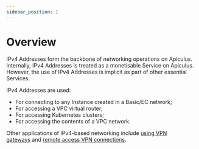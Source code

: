 ```yaml
---
sidebar_position: 1
---
```

# Overview

IPv4 Addresses form the backbone of networking operations on Apiculus. Internally, IPv4 Addresses is treated as a monetisable Service on Apiculus. However, the use of IPv4 Addresses is implicit as part of other essential Services.

IPv4 Addresses are used:

- For connecting to any Instance created in a Basic/EC network;
- For accessing a VPC virtual router;
- For accessing Kubernetes clusters;
- For accessing the contents of a VPC network.

Other applications of IPv4-based networking include [using VPN gateways](https://docs.apiculus.com/hc/en-in/articles/13281662299677) and [remote access VPN connections](https://docs.apiculus.com/hc/en-in/articles/13281665389085).